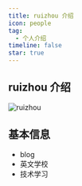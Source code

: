 ```yaml
---
title: ruizhou 介绍
icon: people
tag:
  - 个人介绍
timeline: false
star: true
---
```


## ruizhou 介绍

![ruizhou](/2233.png)

## 基本信息

- blog
- 英文学校
- 技术学习
